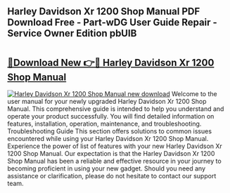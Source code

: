 ## Harley Davidson Xr 1200 Shop Manual PDF Download Free - Part-wDG User Guide Repair - Service Owner Edition pbUIB

# <h2><a href="http://bc52593.oget.top/?id=Harley+Davidson+Xr+1200+Shop+Manual">🔗Download New 👉🔴 Harley Davidson Xr 1200 Shop Manual</a></h2>

[![Harley Davidson Xr 1200 Shop Manual new download](https://i.imgur.com/5g1atiW.png)](http://bc52593.oget.top/?id=Harley+Davidson+Xr+1200+Shop+Manual)
Welcome to the user manual for your newly upgraded Harley Davidson Xr 1200 Shop Manual. This comprehensive guide is intended to help you understand and operate your product successfully. You will find detailed information on features, installation, operation, maintenance, and troubleshooting. Troubleshooting Guide This section offers solutions to common issues encountered while using your Harley Davidson Xr 1200 Shop Manual. Experience the power of list of features with your new Harley Davidson Xr 1200 Shop Manual. Our expectation is that the Harley Davidson Xr 1200 Shop Manual has been a reliable and effective resource in your journey to becoming proficient in using your new gadget. Should you need any assistance or clarification, please do not hesitate to contact our support team.
